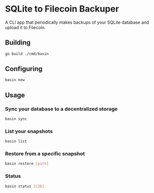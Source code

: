 # SQLite to Filecoin Backuper

A CLI app that periodically makes backups of your SQLite database and upload it to Filecoin.

## Building

```bash
go build ./cmd/basin
```

## Configuring

```bash
basin new 
```

## Usage

### Sync your database to a decentralized storage

```bash
basin sync
```

### List your snapshots

```bash
basin list
```

### Restore from a specific snapshot

```bash
basin restore [path]
```

### Status

```bash
basin status [CID]
```
